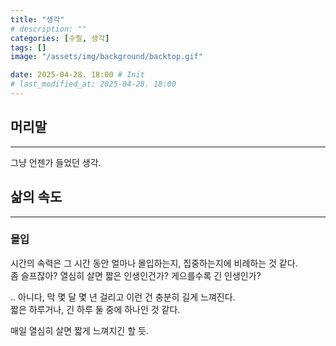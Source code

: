 ```yaml
---
title: "생각"
# description: ""
categories: [수필, 생각]
tags: []
image: "/assets/img/background/backtop.gif"

date: 2025-04-28. 18:00 # Init
# last_modified_at: 2025-04-28. 18:00
---
```


## 머리말

---

그냥 언젠가 들었던 생각.  

## 삶의 속도

---

### 몰입

시간의 속력은 그 시간 동안 얼마나 몰입하는지, 집중하는지에 비례하는 것 같다.  
좀 슬프잖아? 열심히 살면 짧은 인생인건가? 게으를수록 긴 인생인가?  

.. 아니다, 막 몇 달 몇 년 걸리고 이런 건 충분히 길게 느껴진다.  
짧은 하루거나, 긴 하루 둘 중에 하나인 것 같다.  

매일 열심히 살면 짧게 느껴지긴 할 듯.  
